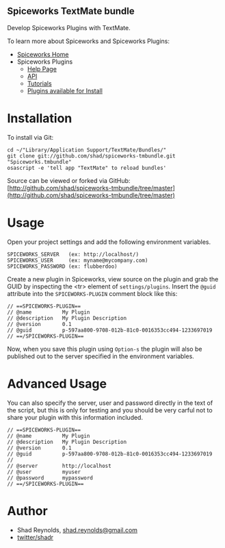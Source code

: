 Spiceworks TextMate bundle
--------------------

Develop Spiceworks Plugins with TextMate.

To learn more about Spiceworks and Spiceworks Plugins:

* [Spiceworks Home](http://spiceworks.com)
* Spiceworks Plugins
  * [Help Page](http://community.spiceworks.com/help/Plugins)
  * [API](http://community.spiceworks.com/help/Spiceworks_Plugin_API)
  * [Tutorials](http://community.spiceworks.com/help/Plugin_Tutorials)
  * [Plugins available for Install](http://community.spiceworks.com/plugin)

Installation
============

To install via Git:

    cd ~/"Library/Application Support/TextMate/Bundles/"
    git clone git://github.com/shad/spiceworks-tmbundle.git "Spiceworks.tmbundle"
    osascript -e 'tell app "TextMate" to reload bundles'

Source can be viewed or forked via GitHub: [http://github.com/shad/spiceworks-tmbundle/tree/master](http://github.com/shad/spiceworks-tmbundle/tree/master)


Usage
==========================

Open your project settings and add the following environment variables.

    SPICEWORKS_SERVER   (ex: http://localhost/)
    SPICEWORKS_USER     (ex: myname@mycompany.com)
    SPICEWORKS_PASSWORD (ex: flubberdoo)

Create a new plugin in Spiceworks, view source on the plugin and grab the GUID by inspecting the &lt;tr&gt; element of `settings/plugins`.  Insert the `@guid` attribute into the `SPICEWORKS-PLUGIN` comment block like this:

    // ==SPICEWORKS-PLUGIN==
    // @name          My Plugin
    // @description   My Plugin Description
    // @version       0.1
    // @guid          p-597aa800-9708-012b-81c0-0016353cc494-1233697019
    // ==/SPICEWORKS-PLUGIN==

Now, when you save this plugin using `Option-s` the plugin will also be published out to the server specified in the environment variables.


Advanced Usage
==============================

You can also specify the server, user and password directly in the text of the script, but this is only for testing and you should be very carful not to share your plugin with this information included.

    // ==SPICEWORKS-PLUGIN==
    // @name          My Plugin
    // @description   My Plugin Description
    // @version       0.1
    // @guid          p-597aa800-9708-012b-81c0-0016353cc494-1233697019
    //
    // @server        http://localhost
    // @user          myuser
    // @password      mypassword
    // ==/SPICEWORKS-PLUGIN==




Author
=======
* Shad Reynolds, [shad.reynolds@gmail.com](mailto:shad.reynolds@gmail.com)
* [twitter/shadr](http://twitter.com/shadr)